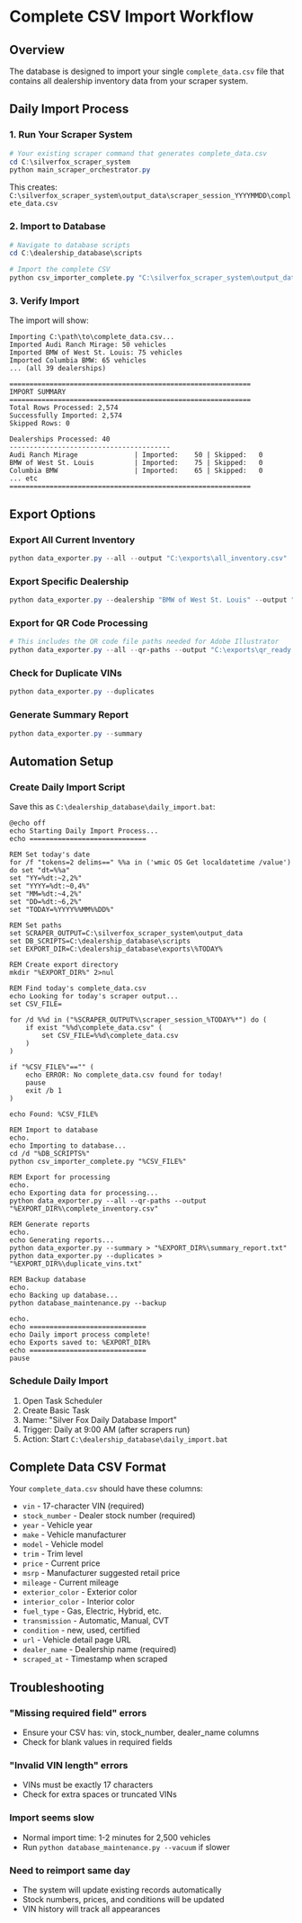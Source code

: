 # Complete CSV Import Workflow

## Overview
The database is designed to import your single `complete_data.csv` file that contains all dealership inventory data from your scraper system.

## Daily Import Process

### 1. Run Your Scraper System
```powershell
# Your existing scraper command that generates complete_data.csv
cd C:\silverfox_scraper_system
python main_scraper_orchestrator.py
```

This creates: `C:\silverfox_scraper_system\output_data\scraper_session_YYYYMMDD\complete_data.csv`

### 2. Import to Database
```powershell
# Navigate to database scripts
cd C:\dealership_database\scripts

# Import the complete CSV
python csv_importer_complete.py "C:\silverfox_scraper_system\output_data\scraper_session_20250724\complete_data.csv"
```

### 3. Verify Import
The import will show:
```
Importing C:\path\to\complete_data.csv...
Imported Audi Ranch Mirage: 50 vehicles
Imported BMW of West St. Louis: 75 vehicles
Imported Columbia BMW: 65 vehicles
... (all 39 dealerships)

============================================================
IMPORT SUMMARY
============================================================
Total Rows Processed: 2,574
Successfully Imported: 2,574
Skipped Rows: 0

Dealerships Processed: 40
----------------------------------------
Audi Ranch Mirage              | Imported:    50 | Skipped:   0
BMW of West St. Louis          | Imported:    75 | Skipped:   0
Columbia BMW                   | Imported:    65 | Skipped:   0
... etc
============================================================
```

## Export Options

### Export All Current Inventory
```powershell
python data_exporter.py --all --output "C:\exports\all_inventory.csv"
```

### Export Specific Dealership
```powershell
python data_exporter.py --dealership "BMW of West St. Louis" --output "C:\exports\bmw_inventory.csv"
```

### Export for QR Code Processing
```powershell
# This includes the QR code file paths needed for Adobe Illustrator
python data_exporter.py --all --qr-paths --output "C:\exports\qr_ready.csv"
```

### Check for Duplicate VINs
```powershell
python data_exporter.py --duplicates
```

### Generate Summary Report
```powershell
python data_exporter.py --summary
```

## Automation Setup

### Create Daily Import Script
Save this as `C:\dealership_database\daily_import.bat`:
```batch
@echo off
echo Starting Daily Import Process...
echo =============================

REM Set today's date
for /f "tokens=2 delims==" %%a in ('wmic OS Get localdatetime /value') do set "dt=%%a"
set "YY=%dt:~2,2%"
set "YYYY=%dt:~0,4%"
set "MM=%dt:~4,2%"
set "DD=%dt:~6,2%"
set "TODAY=%YYYY%%MM%%DD%"

REM Set paths
set SCRAPER_OUTPUT=C:\silverfox_scraper_system\output_data
set DB_SCRIPTS=C:\dealership_database\scripts
set EXPORT_DIR=C:\dealership_database\exports\%TODAY%

REM Create export directory
mkdir "%EXPORT_DIR%" 2>nul

REM Find today's complete_data.csv
echo Looking for today's scraper output...
set CSV_FILE=

for /d %%d in ("%SCRAPER_OUTPUT%\scraper_session_%TODAY%*") do (
    if exist "%%d\complete_data.csv" (
        set CSV_FILE=%%d\complete_data.csv
    )
)

if "%CSV_FILE%"=="" (
    echo ERROR: No complete_data.csv found for today!
    pause
    exit /b 1
)

echo Found: %CSV_FILE%

REM Import to database
echo.
echo Importing to database...
cd /d "%DB_SCRIPTS%"
python csv_importer_complete.py "%CSV_FILE%"

REM Export for processing
echo.
echo Exporting data for processing...
python data_exporter.py --all --qr-paths --output "%EXPORT_DIR%\complete_inventory.csv"

REM Generate reports
echo.
echo Generating reports...
python data_exporter.py --summary > "%EXPORT_DIR%\summary_report.txt"
python data_exporter.py --duplicates > "%EXPORT_DIR%\duplicate_vins.txt"

REM Backup database
echo.
echo Backing up database...
python database_maintenance.py --backup

echo.
echo =============================
echo Daily import process complete!
echo Exports saved to: %EXPORT_DIR%
echo =============================
pause
```

### Schedule Daily Import
1. Open Task Scheduler
2. Create Basic Task
3. Name: "Silver Fox Daily Database Import"
4. Trigger: Daily at 9:00 AM (after scrapers run)
5. Action: Start `C:\dealership_database\daily_import.bat`

## Complete Data CSV Format

Your `complete_data.csv` should have these columns:
- `vin` - 17-character VIN (required)
- `stock_number` - Dealer stock number (required)
- `year` - Vehicle year
- `make` - Vehicle manufacturer
- `model` - Vehicle model
- `trim` - Trim level
- `price` - Current price
- `msrp` - Manufacturer suggested retail price
- `mileage` - Current mileage
- `exterior_color` - Exterior color
- `interior_color` - Interior color
- `fuel_type` - Gas, Electric, Hybrid, etc.
- `transmission` - Automatic, Manual, CVT
- `condition` - new, used, certified
- `url` - Vehicle detail page URL
- `dealer_name` - Dealership name (required)
- `scraped_at` - Timestamp when scraped

## Troubleshooting

### "Missing required field" errors
- Ensure your CSV has: vin, stock_number, dealer_name columns
- Check for blank values in required fields

### "Invalid VIN length" errors
- VINs must be exactly 17 characters
- Check for extra spaces or truncated VINs

### Import seems slow
- Normal import time: 1-2 minutes for 2,500 vehicles
- Run `python database_maintenance.py --vacuum` if slower

### Need to reimport same day
- The system will update existing records automatically
- Stock numbers, prices, and conditions will be updated
- VIN history will track all appearances